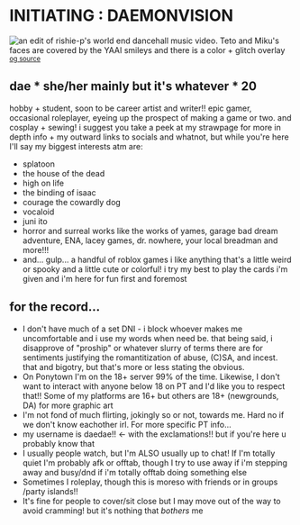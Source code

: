 # INITIATING : DAEMONVISION
![an edit of rishie-p's world end dancehall music video. Teto and Miku's faces are covered by the YAAI smileys and there is a color + glitch overlay](https://64.media.tumblr.com/0fafb072406ed4e6f2071c049a0b1bcc/d79df54979a2d99b-d5/s1280x1920/ba3bf24536b2d7fad74b406be54bc91b9b0c84bd.pnj)
<sub>[og source](https://www.youtube.com/watch?v=9GcYTkRoA9A)</sub>
## dae * she/her mainly but it's whatever * 20
hobby + student, soon to be career artist and writer!! epic gamer, occasional roleplayer, eyeing up the prospect of making a game or two. and cosplay + sewing!
i suggest you take a peek at my strawpage for more in depth info + my outward links to socials and whatnot, but while you're here I'll say my biggest interests atm are:
+ splatoon
+ the house of the dead
+ high on life
+ the binding of isaac
+ courage the cowardly dog
+ vocaloid
+ juni ito
+ horror and surreal works like the works of yames, garage bad dream adventure, ENA, lacey games, dr. nowhere, your local breadman and more!!!
+ and... gulp... a handful of roblox games
i like anything that's a little weird or spooky and a little cute or colorful! i try my best to play the cards i'm given and i'm here for fun first and foremost
## for the record...
+ I don't have much of a set DNI - i block whoever makes me uncomfortable and i use my words when need be. that being said, i disapprove of "proship" or whatever slurry of terms there are for sentiments justifying the romantitization of abuse, (C)SA, and incest. that and bigotry, but that's more or less stating the obvious.
+ On Ponytown I'm on the 18+ server 99% of the time. Likewise, I don't want to interact with anyone below 18 on PT and I'd like you to respect that!! Some of my platforms are 16+ but others are 18+ (newgrounds, DA) for more graphic art
+ I'm not fond of much flirting, jokingly so or not, towards me. Hard no if we don't know eachother irl.
For more specific PT info...
+ my username is daedae!! <- with the exclamations!! but if you're here u probably know that
+  I usually people watch, but I'm ALSO usually up to chat! If I'm totally quiet I'm probably afk or offtab, though I try to use away if i'm stepping away and busy/dnd if i'm totally offtab doing something else
+ Sometimes I roleplay, though this is moreso with friends or in groups /party islands!!
+ It's fine for people to cover/sit close but I may move out of the way to avoid cramming! but it's nothing that *bothers* me
